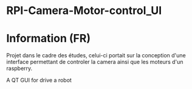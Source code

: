 # RPI-Camera-Motor-control_UI
# Information (FR)

Projet dans le cadre des études, celui-ci portait sur la conception d'une interface permettant de controler la camera ainsi que les moteurs d'un raspberry.








A QT GUI for drive a robot
